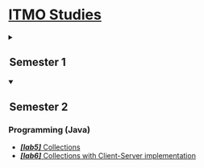 # [ITMO Studies](https://github.com/ruddnev/ITMO)

<details>
<summary>

##  Semester 1

</summary>

### Programming (Java)

- [***[lab1]*** Introduction to Java](https://github.com/ruddnevITMO/s1-prog-lab1)
- [***[lab2]*** Pokemons](https://github.com/ruddnevITMO/s1-prog-lab2)
- [***[lab3]*** Introduction to OOP](https://github.com/ruddnevITMO/s1-prog-lab3)
- [***[lab4]*** Deep dive into OOP](https://github.com/ruddnevITMO/s1-prog-lab4)

### Discrete mathematics

- [***[lab1]*** Huffman coding](https://github.com/ruddnevITMO/s1-dm-lab1)

### Mathematical analysis

- [Useful materials for a colloquium](https://github.com/ruddnevITMO/s1-ma-colloquium) 
  - [As a website](https://ruddnevITMO.github.io/s1-ma-colloquium) [***[template used]***](https://github.com/ruddnevITMO/cardsite)

### Linear algebra

- [Useful materials for an exam](https://github.com/ruddnevITMO/s1-lin-exam) 
  - [As a website](https://ruddnevITMO.github.io/s1-lin-exam) [***[template used]***](https://github.com/ruddnevITMO/cardsite)
</details>


<details open>
<summary>

##  Semester 2

</summary>

### Programming (Java)

- [***[lab5]*** Collections](https://github.com/ruddnevITMO/s2-prog-lab5)
- [***[lab6]*** Collections with Client-Server implementation](https://github.com/ruddnevITMO/s2-prog-lab6)

</details>

